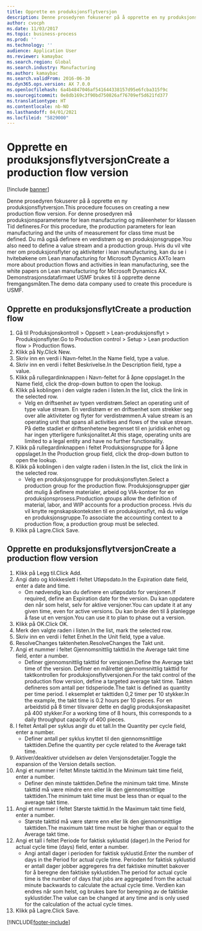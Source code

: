 ```yaml
---
title: Opprette en produksjonsflytversjon
description: Denne prosedyren fokuserer på å opprette en ny produksjonsflytversjon.
author: cvocph
ms.date: 11/03/2017
ms.topic: business-process
ms.prod: ''
ms.technology: ''
audience: Application User
ms.reviewer: kamaybac
ms.search.region: Global
ms.search.industry: Manufacturing
ms.author: kamaybac
ms.search.validFrom: 2016-06-30
ms.dyn365.ops.version: AX 7.0.0
ms.openlocfilehash: 6a4b4847046af541644338157d95e6fcba315f9c
ms.sourcegitcommit: 0e8db169c3f90bd750826af76709ef5d621fd377
ms.translationtype: HT
ms.contentlocale: nb-NO
ms.lasthandoff: 04/01/2021
ms.locfileid: "5829000"
---
```

# <a name="create-a-production-flow-version"></a><span data-ttu-id="e1b3a-103">Opprette en produksjonsflytversjon</span><span class="sxs-lookup"><span data-stu-id="e1b3a-103">Create a production flow version</span></span>

[!include [banner](../../includes/banner.md)]

<span data-ttu-id="e1b3a-104">Denne prosedyren fokuserer på å opprette en ny produksjonsflytversjon.</span><span class="sxs-lookup"><span data-stu-id="e1b3a-104">This procedure focuses on creating a new production flow version.</span></span> <span data-ttu-id="e1b3a-105">For denne prosedyren må produksjonsparameterne for lean manufacturing og måleenheter for klassen Tid defineres.</span><span class="sxs-lookup"><span data-stu-id="e1b3a-105">For this procedure, the production parameters for lean manufacturing and the units of measurement for class time must be defined.</span></span> <span data-ttu-id="e1b3a-106">Du må også definere en verdistrøm og en produksjonsgruppe.</span><span class="sxs-lookup"><span data-stu-id="e1b3a-106">You also need to define a value stream and a production group.</span></span> <span data-ttu-id="e1b3a-107">Hvis du vil vite mer om produksjonsflyter og aktiviteter i lean manufacturing, kan du se i hvitebøkene om Lean manufacturing for Microsoft Dynamics AX</span><span class="sxs-lookup"><span data-stu-id="e1b3a-107">To learn more about production flows and activities in lean manufacturing, see the white papers on Lean manufacturing for Microsoft Dynamics AX.</span></span> <span data-ttu-id="e1b3a-108">Demonstrasjonsdatafirmaet USMF brukes til å opprette denne fremgangsmåten.</span><span class="sxs-lookup"><span data-stu-id="e1b3a-108">The demo data company used to create this procedure is USMF.</span></span>


## <a name="create-a-production-flow"></a><span data-ttu-id="e1b3a-109">Opprette en produksjonsflyt</span><span class="sxs-lookup"><span data-stu-id="e1b3a-109">Create a production flow</span></span>
1. <span data-ttu-id="e1b3a-110">Gå til Produksjonskontroll > Oppsett > Lean-produksjonsflyt > Produksjonsflyter.</span><span class="sxs-lookup"><span data-stu-id="e1b3a-110">Go to Production control > Setup > Lean production flow > Production flows.</span></span>
2. <span data-ttu-id="e1b3a-111">Klikk på Ny.</span><span class="sxs-lookup"><span data-stu-id="e1b3a-111">Click New.</span></span>
3. <span data-ttu-id="e1b3a-112">Skriv inn en verdi i Navn-feltet.</span><span class="sxs-lookup"><span data-stu-id="e1b3a-112">In the Name field, type a value.</span></span>
4. <span data-ttu-id="e1b3a-113">Skriv inn en verdi i feltet Beskrivelse.</span><span class="sxs-lookup"><span data-stu-id="e1b3a-113">In the Description field, type a value.</span></span>
5. <span data-ttu-id="e1b3a-114">Klikk på rullegardinknappen i Navn-feltet for å åpne oppslaget.</span><span class="sxs-lookup"><span data-stu-id="e1b3a-114">In the Name field, click the drop-down button to open the lookup.</span></span>
6. <span data-ttu-id="e1b3a-115">Klikk på koblingen i den valgte raden i listen.</span><span class="sxs-lookup"><span data-stu-id="e1b3a-115">In the list, click the link in the selected row.</span></span>
    * <span data-ttu-id="e1b3a-116">Velg en driftsenhet av typen verdistrøm.</span><span class="sxs-lookup"><span data-stu-id="e1b3a-116">Select an operating unit of type value stream.</span></span> <span data-ttu-id="e1b3a-117">En verdistrøm er en driftsenhet som strekker seg over alle aktiviteter og flyter for verdistrømmen.</span><span class="sxs-lookup"><span data-stu-id="e1b3a-117">A value stream is an operating unit that spans all activities and flows of the value stream.</span></span> <span data-ttu-id="e1b3a-118">På dette stadiet er driftsenhetene begrenset til en juridisk enhet og har ingen ytterligere funksjonalitet.</span><span class="sxs-lookup"><span data-stu-id="e1b3a-118">At this stage, operating units are limited to a legal entity and have no further functionality.</span></span>  
7. <span data-ttu-id="e1b3a-119">Klikk på rullegardinknappen i feltet Produksjonsgruppe for å åpne oppslaget.</span><span class="sxs-lookup"><span data-stu-id="e1b3a-119">In the Production group field, click the drop-down button to open the lookup.</span></span>
8. <span data-ttu-id="e1b3a-120">Klikk på koblingen i den valgte raden i listen.</span><span class="sxs-lookup"><span data-stu-id="e1b3a-120">In the list, click the link in the selected row.</span></span>
    * <span data-ttu-id="e1b3a-121">Velg en produksjonsgruppe for produksjonsflyten.</span><span class="sxs-lookup"><span data-stu-id="e1b3a-121">Select a production group for the production flow.</span></span> <span data-ttu-id="e1b3a-122">Produksjonsgrupper gjør det mulig å definere materialer, arbeid og VIA-kontoer for en produksjonsprosess.</span><span class="sxs-lookup"><span data-stu-id="e1b3a-122">Production groups allow the definition of material, labor, and WIP accounts for a production process.</span></span> <span data-ttu-id="e1b3a-123">Hvis du vil knytte regnskapskonteksten til en produksjonsflyt, må du velge en produksjonsgruppe.</span><span class="sxs-lookup"><span data-stu-id="e1b3a-123">To associate the accounting context to a production flow, a production group must be selected.</span></span>  
9. <span data-ttu-id="e1b3a-124">Klikk på Lagre.</span><span class="sxs-lookup"><span data-stu-id="e1b3a-124">Click Save.</span></span>

## <a name="create-a-production-flow-version"></a><span data-ttu-id="e1b3a-125">Opprette en produksjonsflytversjon</span><span class="sxs-lookup"><span data-stu-id="e1b3a-125">Create a production flow version</span></span>
1. <span data-ttu-id="e1b3a-126">Klikk på Legg til.</span><span class="sxs-lookup"><span data-stu-id="e1b3a-126">Click Add.</span></span>
2. <span data-ttu-id="e1b3a-127">Angi dato og klokkeslett i feltet Utløpsdato.</span><span class="sxs-lookup"><span data-stu-id="e1b3a-127">In the Expiration date field, enter a date and time.</span></span>
    * <span data-ttu-id="e1b3a-128">Om nødvendig kan du definere en utløpsdato for versjonen.</span><span class="sxs-lookup"><span data-stu-id="e1b3a-128">If required, define an Expiration date for the version.</span></span> <span data-ttu-id="e1b3a-129">Du kan oppdatere den når som helst, selv for aktive versjoner.</span><span class="sxs-lookup"><span data-stu-id="e1b3a-129">You can update it at any given time, even for active versions.</span></span> <span data-ttu-id="e1b3a-130">Du kan bruke den til å planlegge å fase ut en versjon.</span><span class="sxs-lookup"><span data-stu-id="e1b3a-130">You can use it to plan to phase out a version.</span></span>  
3. <span data-ttu-id="e1b3a-131">Klikk på OK.</span><span class="sxs-lookup"><span data-stu-id="e1b3a-131">Click OK.</span></span>
4. <span data-ttu-id="e1b3a-132">Merk den valgte raden i listen.</span><span class="sxs-lookup"><span data-stu-id="e1b3a-132">In the list, mark the selected row.</span></span>
5. <span data-ttu-id="e1b3a-133">Skriv inn en verdi i feltet Enhet.</span><span class="sxs-lookup"><span data-stu-id="e1b3a-133">In the Unit field, type a value.</span></span>
6. <span data-ttu-id="e1b3a-134">ResolveChanges taktenheten.</span><span class="sxs-lookup"><span data-stu-id="e1b3a-134">ResolveChanges the Takt unit.</span></span>
7. <span data-ttu-id="e1b3a-135">Angi et nummer i feltet Gjennomsnittlig takttid.</span><span class="sxs-lookup"><span data-stu-id="e1b3a-135">In the Average takt time field, enter a number.</span></span>
    * <span data-ttu-id="e1b3a-136">Definer gjennomsnittlig takttid for versjonen.</span><span class="sxs-lookup"><span data-stu-id="e1b3a-136">Define the Average takt time of the version.</span></span> <span data-ttu-id="e1b3a-137">Definer en målrettet gjennomsnittlig takttid for taktkontrollen for produksjonsflytversjonen.</span><span class="sxs-lookup"><span data-stu-id="e1b3a-137">For the takt control of the production flow version, define a targeted average takt time.</span></span> <span data-ttu-id="e1b3a-138">Takten defineres som antall per tidsperiode.</span><span class="sxs-lookup"><span data-stu-id="e1b3a-138">The takt is defined as quantity per time period.</span></span> <span data-ttu-id="e1b3a-139">I eksemplet er takttiden 0,2 timer per 10 stykker.</span><span class="sxs-lookup"><span data-stu-id="e1b3a-139">In the example, the takt time is 0.2 hours per 10 pieces.</span></span> <span data-ttu-id="e1b3a-140">For en arbeidstid på 8 timer tilsvarer dette en daglig produksjonskapasitet på 400 stykker.</span><span class="sxs-lookup"><span data-stu-id="e1b3a-140">For a working time of 8 hours, this corresponds to a daily throughput capacity of 400 pieces.</span></span>  
8. <span data-ttu-id="e1b3a-141">I feltet Antall per syklus angir du et tall.</span><span class="sxs-lookup"><span data-stu-id="e1b3a-141">In the Quantity per cycle field, enter a number.</span></span>
    * <span data-ttu-id="e1b3a-142">Definer antall per syklus knyttet til den gjennomsnittlige takttiden.</span><span class="sxs-lookup"><span data-stu-id="e1b3a-142">Define the quantity per cycle related to the Average takt time.</span></span>  
9. <span data-ttu-id="e1b3a-143">Aktiver/deaktiver utvidelsen av delen Versjonsdetaljer.</span><span class="sxs-lookup"><span data-stu-id="e1b3a-143">Toggle the expansion of the Version details section.</span></span>
10. <span data-ttu-id="e1b3a-144">Angi et nummer i feltet Minste takttid.</span><span class="sxs-lookup"><span data-stu-id="e1b3a-144">In the Minimum takt time field, enter a number.</span></span>
    * <span data-ttu-id="e1b3a-145">Definer den minste takttiden.</span><span class="sxs-lookup"><span data-stu-id="e1b3a-145">Define the minimum takt time.</span></span> <span data-ttu-id="e1b3a-146">Minste takttid må være mindre enn eller lik den gjennomsnittlige takttiden.</span><span class="sxs-lookup"><span data-stu-id="e1b3a-146">The minimum takt time must be less than or equal to the average takt time.</span></span>  
11. <span data-ttu-id="e1b3a-147">Angi et nummer i feltet Største takttid.</span><span class="sxs-lookup"><span data-stu-id="e1b3a-147">In the Maximum takt time field, enter a number.</span></span>
    * <span data-ttu-id="e1b3a-148">Største takttid må være større enn eller lik den gjennomsnittlige takttiden.</span><span class="sxs-lookup"><span data-stu-id="e1b3a-148">The maximum takt time must be higher than or equal to the Average takt time.</span></span>  
12. <span data-ttu-id="e1b3a-149">Angi et tall i feltet Periode for faktisk syklustid (dager).</span><span class="sxs-lookup"><span data-stu-id="e1b3a-149">In the Period for actual cycle time (days) field, enter a number.</span></span>
    * <span data-ttu-id="e1b3a-150">Angi antall dager i perioden for faktisk syklustid.</span><span class="sxs-lookup"><span data-stu-id="e1b3a-150">Enter the number of days in the Period for actual cycle time.</span></span> <span data-ttu-id="e1b3a-151">Perioden for faktisk syklustid er antall dager jobber aggregeres fra det faktiske minuttet bakover for å beregne den faktiske syklustiden.</span><span class="sxs-lookup"><span data-stu-id="e1b3a-151">The period for actual cycle time is the number of days that jobs are aggregated from the actual minute backwards to calculate the actual cycle time.</span></span> <span data-ttu-id="e1b3a-152">Verdien kan endres når som helst, og brukes bare for beregning av de faktiske syklustider.</span><span class="sxs-lookup"><span data-stu-id="e1b3a-152">The value can be changed at any time and is only used for the calculation of the actual cycle times.</span></span>  
13. <span data-ttu-id="e1b3a-153">Klikk på Lagre.</span><span class="sxs-lookup"><span data-stu-id="e1b3a-153">Click Save.</span></span>



[!INCLUDE[footer-include](../../../includes/footer-banner.md)]